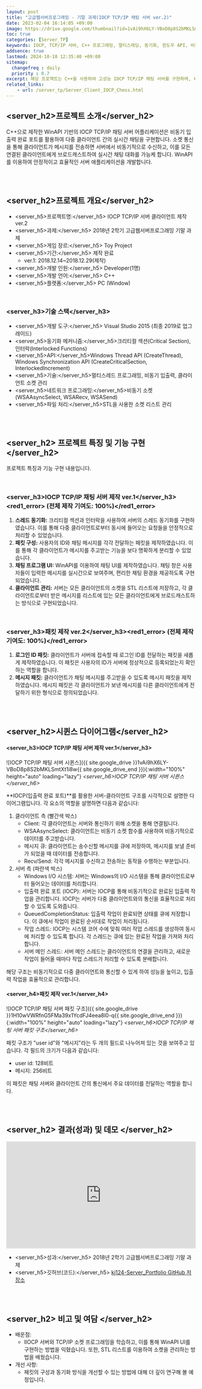 ```yaml
---
layout: post
title: "고급웹서버프로그래밍 - 기말 과제(IOCP TCP/IP 채팅 서버 ver.2)"
date: 2023-02-04 16:14:05 +09:00
image: https://drive.google.com/thumbnail?id=1vAi9hX6LY-VBoD8p8S2bMKLSmtXt1i8w
toc: true
categories: [Server_TP]
keywords: IOCP, TCP/IP 서버, C++ 프로그래밍, 멀티스레딩, 동기화, 윈도우 API, 비동기 I/O, WinAPI
addsence: true
lastmod: 2024-10-18 12:35:40 +09:00
sitemap: 
  changefreq : daily
  priority : 0.7
excerpt: 해당 프로젝트는 C++을 사용하여 고성능 IOCP TCP/IP 채팅 서버를 구현하며, 비동기 I/O를 통해 다중 클라이언트 메시징과 최적화된 스레드 동기화를 제공합니다.
related_links:
    - url: /server_tp/Server_Client_IOCP_Chess.html
---
```


## <server_h2>프로젝트 소개</server_h2>

C++으로 제작한 WinAPI 기반의 IOCP TCP/IP 채팅 서버 어플리케이션은 비동기 입출력 완료 포트를 활용하여 다중 클라이언트 간의 실시간 채팅을 구현합니다. 소켓 통신을 통해 클라이언트가 메시지를 전송하면 서버에서 비동기적으로 수신하고, 이를 모든 연결된 클라이언트에게 브로드캐스트하여 실시간 채팅 대화를 가능케 합니다. WinAPI를 이용하여 안정적이고 효율적인 서버 애플리케이션을 개발합니다.

<br>
<br>

## <server_h2>프로젝트 개요</server_h2>

- <span><server_h5>프로젝트명:</server_h5> IOCP TCP/IP 서버 클라이언트 제작 ver.2</span>
- <span><server_h5>과제:</server_h5> 2018년 2학기 고급웹서버프로그래밍 기말 과제</span>
- <span><server_h5>게임 장르:</server_h5> Toy Project</span>
- <span><server_h5>기간:</server_h5> 제작 완료</span>
    - ver.1: 2018.12.14~2018.12.29(제작)
- <span><server_h5>개발 인원:</server_h5> Developer(1명)</span>
- <span><server_h5>개발 언어:</server_h5> C++</span>
- <span><server_h5>플랫폼:</server_h5> PC (Window)</span>

<br>

### <server_h3>기술 스택</server_h3>

- <span><server_h5>개발 도구:</server_h5> Visual Studio 2015 (최종 2019로 업그레이드)  </span>
- <span><server_h5>동기화 메커니즘:</server_h5>크리티컬 섹션(Critical Section), 인터락(Interlocked Functions) </span>
- <span><server_h5>API:</server_h5>Windows Thread API (CreateThread), Windows Synchronization API (CreateCriticalSection, InterlockedIncrement) </span>
- <span><server_h5>기술:</server_h5>멀티스레드 프로그래밍, 비동기 입출력, 클라이언트 소켓 관리</span>
- <span><server_h5>네트워크 프로그래밍:</server_h5>비동기 소켓(WSAAsyncSelect, WSARecv, WSASend)</span>
- <span><server_h5>파일 처리:</server_h5>STL을 사용한 소켓 리스트 관리</span>

<br>
<br>

## <server_h2> 프로젝트 특징 및 기능 구현 </server_h2>

프로젝트 특징과 기능 구현 내용입니다.

<br>

### <server_h3>IOCP TCP/IP 채팅 서버 제작 ver.1</server_h3><red1_error> (전체 제작 기여도: 100%)</red1_error>

1. **스레드 동기화:** 크리티컬 섹션과 인터락을 사용하여 서버의 스레드 동기화를 구현하였습니다. 이를 통해 다중 클라이언트로부터 동시에 들어오는 요청들을 안정적으로 처리할 수 있었습니다.
2. **패킷 구성:** 사용자의 ID와 채팅 메시지를 각각 전달하는 패킷을 제작하였습니다. 이를 통해 각 클라이언트가 메시지를 주고받는 기능을 보다 명확하게 분리할 수 있었습니다.
3. **채팅 프로그램 UI:** WinAPI를 이용하여 채팅 UI를 제작하였습니다. 채팅 창은 사용자들이 입력한 메시지를 실시간으로 보여주며, 편리한 채팅 환경을 제공하도록 구현되었습니다.
4. **클라이언트 관리:** 서버는 모든 클라이언트의 소켓을 STL 리스트에 저장하고, 각 클라이언트로부터 받은 메시지를 리스트에 있는 모든 클라이언트에게 브로드캐스트하는 방식으로 구현되었습니다.

<br>

### <server_h3>패킷 제작 ver.2</server_h3><red1_error> (전체 제작 기여도: 100%)</red1_error>

1. **로그인 ID 패킷:** 클라이언트가 서버에 접속할 때 로그인 ID를 전달하는 패킷을 새롭게 제작하였습니다. 이 패킷은 사용자의 ID가 서버에 정상적으로 등록되었는지 확인하는 역할을 합니다.
2. **메시지 패킷:** 클라이언트가 채팅 메시지를 주고받을 수 있도록 메시지 패킷을 제작하였습니다. 메시지 패킷은 각 클라이언트가 보낸 메시지를 다른 클라이언트에게 전달하기 위한 형식으로 정의되었습니다.

<br>
<br>

## <server_h2>시퀸스 다이어그램</server_h2>

#### **<server_h3>IOCP TCP/IP 채팅 서버 제작 ver.1</server_h3>**

![IOCP TCP/IP 채팅 서버 시퀸스]({{ site.google_drive }}1vAi9hX6LY-VBoD8p8S2bMKLSmtXt1i8w{{ site.google_drive_end }}){:width="100%" height="auto" loading="lazy"}
*<server_h6>IOCP TCP/IP 채팅 서버 시퀸스</server_h6>*

**IOCP(입출력 완료 포트)**를 활용한 서버-클라이언트 구조를 시각적으로 설명한 다이어그램입니다. 각 요소의 역할을 설명하면 다음과 같습니다:

1. 클라이언트 측 (빨간색 박스)
    - Client: 각 클라이언트는 서버와 통신하기 위해 소켓을 통해 연결됩니다.
    - WSAAsyncSelect: 클라이언트는 비동기 소켓 함수를 사용하여 비동기적으로 데이터를 주고받습니다.
    - 메시지 큐: 클라이언트는 송수신할 메시지를 큐에 저장하여, 메시지를 보낼 준비가 되었을 때 데이터를 전송합니다.
    - Recv/Send: 각각 메시지를 수신하고 전송하는 동작을 수행하는 부분입니다.
2. 서버 측 (파란색 박스)
    - Windows I/O 시스템: 서버는 Windows의 I/O 시스템을 통해 클라이언트로부터 들어오는 데이터를 처리합니다.
    - 입출력 완료 포트 (IOCP): 서버는 IOCP를 통해 비동기적으로 완료된 입출력 작업을 관리합니다. IOCP는 서버가 다중 클라이언트와의 통신을 효율적으로 처리할 수 있도록 도와줍니다.
    - QueuedCompletionStatus: 입출력 작업이 완료되면 상태를 큐에 저장합니다. 이 큐에서 작업이 완료된 순서대로 작업이 처리됩니다.
    - 작업 스레드: IOCP는 시스템 코어 수에 맞춰 여러 작업 스레드를 생성하여 동시에 처리할 수 있도록 합니다. 각 스레드는 큐에 있는 완료된 작업을 가져와 처리합니다.
    - 서버 메인 스레드: 서버 메인 스레드는 클라이언트의 연결을 관리하고, 새로운 작업이 들어올 때마다 작업 스레드가 처리할 수 있도록 분배합니다.

해당 구조는 비동기적으로 다중 클라이언트와 통신할 수 있게 하여 성능을 높이고, 입출력 작업을 효율적으로 관리합니다.

#### **<server_h4>패킷 제작 ver.1</server_h4>** 

![IOCP TCP/IP 채팅 서버 패킷 구조]({{ site.google_drive }}1H10wVWRfnG5FMa39x1YcdFJ4eea8l0-q{{ site.google_drive_end }}){:width="100%" height="auto" loading="lazy"}
*<server_h6>IOCP TCP/IP 채팅 서버 패킷 구조</server_h6>*

패킷 구조가 "user id"와 "메시지"라는 두 개의 필드로 나누어져 있는 것을 보여주고 있습니다. 각 필드의 크기가 다음과 같습니다:
- user id: 128비트
- 메시지: 256비트

이 패킷은 채팅 서버와 클라이언트 간의 통신에서 주요 데이터를 전달하는 역할을 합니다.

<br>
<br>

## <server_h2> 결과(성과) 및 데모 </server_h2>

<iframe width="100%" style="aspect-ratio:16/9" src="https://www.youtube.com/embed/THE9nnwgT3k" title="IOCP 채팅 서버 WinAPI 어플리케이션 개발" frameborder="0" allow="accelerometer; autoplay; clipboard-write; encrypted-media; gyroscope; picture-in-picture; web-share" allowfullscreen></iframe>

- <span><server_h5>성과:</server_h5> 2018년 2학기 고급웹서버프로그래밍 기말 과제 </span>
- <span><server_h5>깃허브(코드):</server_h5> [kj124-Server_Portfolio GitHub 저장소](https://github.com/kj1241/Server_Portfolio/tree/main/Advanced%20Web%20Server%20Programming/IOCPChattingServer)</span>

<br>
<br>

## <server_h2> 비고 및 여담 </server_h2>

- 배운점:
    - IIOCP 서버와 TCP/IP 소켓 프로그래밍을 학습하고, 이를 통해 WinAPI UI를 구현하는 방법을 익혔습니다. 또한, STL 리스트를 이용하여 소켓을 관리하는 방법을 배웠습니다.
- 개선 사항:
    - 패킷의 구성과 동기화 방식을 개선할 수 있는 방법에 대해 더 깊이 연구해 볼 예정입니다.
